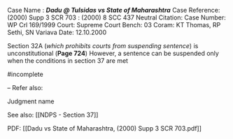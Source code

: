 Case Name : ***Dadu @ Tulsidas vs State of Maharashtra***
Case Reference: (2000) Supp 3 SCR 703 :  (2000) 8 SCC 437
Neutral Citation:
Case Number: WP Crl 169/1999
Court: Supreme Court
Bench: 03
Coram: KT Thomas, RP Sethi, SN Variava
Date: 12.10.2000

Section 32A (*which prohibits courts from suspending sentence*) is unconstitutional (**Page 724**)
	However, a sentence can be suspended only when the conditions in section 37 are met

#incomplete 

–
Refer also:

Judgment name

See also:
[[NDPS - Section 37]] 

PDF:
[[Dadu vs State of Maharashtra, (2000) Supp 3 SCR 703.pdf]]